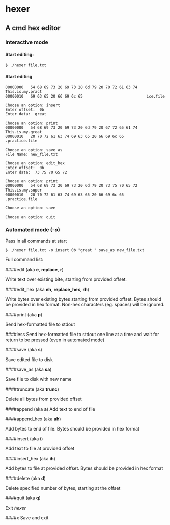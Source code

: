# hexer

## A cmd hex editor

### Interactive mode

#### Start editing:
    $ ./hexer file.txt

#### Start editing

    00000000   54 68 69 73 20 69 73 20 6d 79 20 70 72 61 63 74    This.is.my.pract
    00000010   69 63 65 20 66 69 6c 65                            ice.file
    
    Choose an option: insert
    Enter offset:  0b
    Enter data:  great 
    
    Choose an option: print
    00000000   54 68 69 73 20 69 73 20 6d 79 20 67 72 65 61 74    This.is.my.great
    00000010   20 70 72 61 63 74 69 63 65 20 66 69 6c 65          .practice.file

    Choose an option: save_as
    File Name: new_file.txt

    Choose an option: edit_hex
    Enter offset:  0b
    Enter data:  73 75 70 65 72

    Choose an option: print
    00000000   54 68 69 73 20 69 73 20 6d 79 20 73 75 70 65 72    This.is.my.super
    00000010   20 70 72 61 63 74 69 63 65 20 66 69 6c 65          .practice.file

    Choose an option: save

    Choose an option: quit


### Automated mode (_-o_)

Pass in all commands at start

    $ ./hexer file.txt -o insert 0b "great " save_as new_file.txt

Full command list:

####edit
(aka **e**, **replace**, **r**)

Write text over existing bite, starting from provided offset.

####edit_hex
(aka **eh**, **replace_hex**, **rh**)

Write bytes over existing bytes starting from provided offset. Bytes should be provided in hex format. Non-hex characters (eg. spaces) will be ignored.

####print
(aka **p**)

Send hex-formatted file to stdout

####less
Send hex-formatted file to stdout one line at a time and wait for return to be pressed (even in automated mode)

####save
(aka **s**)

Save edited file to disk

####save_as
(aka **sa**)

Save file to disk with new name

####truncate
(aka **trunc**)

Delete all bytes from provided offset

####append
(aka **a**)
Add text to end of file

####append_hex
(aka **ah**)

Add bytes to end of file. Bytes should be provided in hex format

####insert
(aka **i**)

Add text to file at provided offset

####insert_hex
(aka **ih**)

Add bytes to file at provided offset. Bytes should be provided in hex format

####delete
(aka **d**)

Delete specified number of bytes, starting at the offset

####quit
(aka **q**)

Exit _hexer_

####x
Save and exit